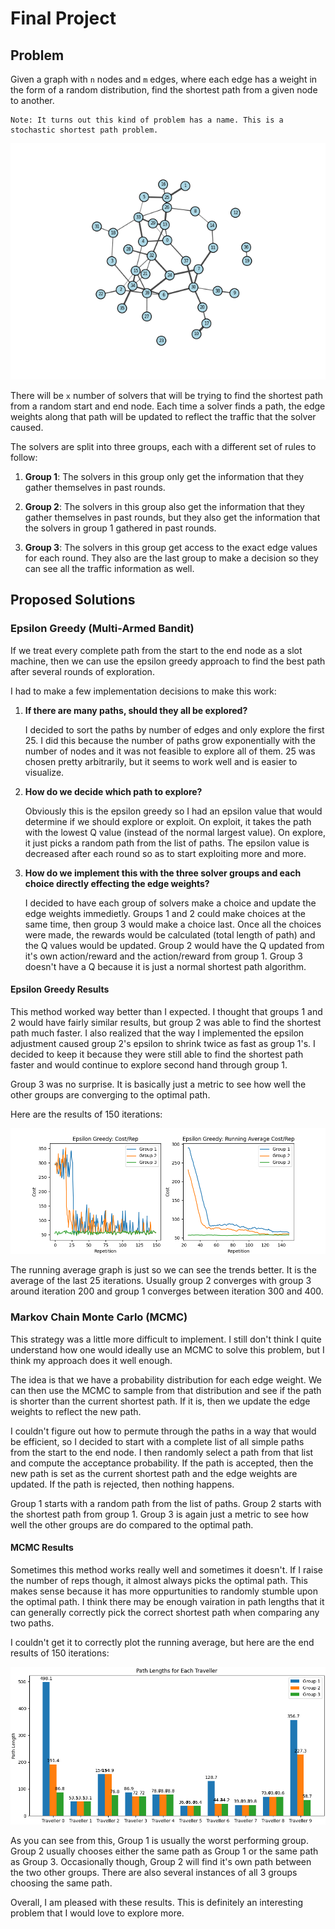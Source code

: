 # Final Project

## Problem

Given a graph with `n` nodes and `m` edges, where each edge has a weight in the
form of a random distribution, find the shortest path from a given node to another.

    Note: It turns out this kind of problem has a name. This is a stochastic shortest path problem.

![Graph](./figures/graph.gif)

There will be `x` number of solvers that will be trying to find the shortest path
from a random start and end node. Each time a solver finds a path, the edge weights
along that path will be updated to reflect the traffic that the solver caused.

The solvers are split into three groups, each with a different set of rules to follow:

1. **Group 1**: The solvers in this group only get the information that they gather
   themselves in past rounds.

2. **Group 2**: The solvers in this group also get the information that they gather
   themselves in past rounds, but they also get the information that the solvers in
   group 1 gathered in past rounds.

3. **Group 3**: The solvers in this group get access to the exact edge values for
   each round. They also are the last group to make a decision so they can see all
   the traffic information as well.

## Proposed Solutions

### Epsilon Greedy (Multi-Armed Bandit)

If we treat every complete path from the start to the end node as a slot machine,
then we can use the epsilon greedy approach to find the best path after several
rounds of exploration.

I had to make a few implementation decisions to make this work:

1. **If there are many paths, should they all be explored?**

   I decided to sort the paths by number of edges and only explore the first 25.
   I did this because the number of paths grow exponentially with the number of
   nodes and it was not feasible to explore all of them. 25 was chosen pretty
   arbitrarily, but it seems to work well and is easier to visualize.

2. **How do we decide which path to explore?**

   Obviously this is the epsilon greedy so I had an epsilon value that would
   determine if we should explore or exploit. On exploit, it takes the path with
   the lowest Q value (instead of the normal largest value). On explore, it just
   picks a random path from the list of paths. The epsilon value is decreased
   after each round so as to start exploiting more and more.

3. **How do we implement this with the three solver groups and each choice directly effecting the edge weights?**

   I decided to have each group of solvers make a choice and update the edge weights
   immedietly. Groups 1 and 2 could make choices at the same time, then group 3
   would make a choice last. Once all the choices were made, the rewards would be
   calculated (total length of path) and the Q values would be updated. Group 2
   would have the Q updated from it's own action/reward and the action/reward
   from group 1. Group 3 doesn't have a Q because it is just a normal shortest
   path algorithm.

#### Epsilon Greedy Results

This method worked way better than I expected. I thought that groups 1 and 2 would
have fairly similar results, but group 2 was able to find the shortest path much
faster. I also realized that the way I implemented the epsilon adjustment caused
group 2's epsilon to shrink twice as fast as group 1's. I decided to keep it because
they were still able to find the shortest path faster and would continue to explore
second hand through group 1.

Group 3 was no surprise. It is basically just a metric to see how well the other
groups are converging to the optimal path.

Here are the results of 150 iterations:

![Epsilon Greedy](./figures/epsilon_greedy_results.png)

The running average graph is just so we can see the trends better. It is the average
of the last 25 iterations. Usually group 2 converges with group 3 around iteration
200 and group 1 converges between iteration 300 and 400.

### Markov Chain Monte Carlo (MCMC)

This strategy was a little more difficult to implement. I still don't think I quite
understand how one would ideally use an MCMC to solve this problem, but I think
my approach does it well enough.

The idea is that we have a probability distribution for each edge weight. We can
then use the MCMC to sample from that distribution and see if the path is shorter
than the current shortest path. If it is, then we update the edge weights to reflect
the new path.

I couldn't figure out how to permute through the paths in a way that would be
efficient, so I decided to start with a complete list of all simple paths from
the start to the end node. I then randomly select a path from that list and compute
the acceptance probability. If the path is accepted, then the new path is set as
the current shortest path and the edge weights are updated. If the path is rejected,
then nothing happens.

Group 1 starts with a random path from the list of paths. Group 2 starts with the
shortest path from group 1. Group 3 is again just a metric to see how well the
other groups are do compared to the optimal path.

#### MCMC Results

Sometimes this method works really well and sometimes it doesn't. If I raise the
number of reps though, it almost always picks the optimal path. This makes sense because
it has more oppurtunities to randomly stumble upon the optimal path. I think there
may be enough vairation in path lengths that it can generally correctly pick the
correct shortest path when comparing any two paths.

I couldn't  get it to correctly plot the running average, but here are the end
results of 150 iterations:

![MCMC](./figures/mcmc_results.png)

As you can see from this, Group 1 is usually the worst performing group. Group 2
usually chooses either the same path as Group 1 or the same path as Group 3.
Occasionally though, Group 2 will find it's own path between the two other groups.
There are also several instances of all 3 groups choosing the same path.

Overall, I am pleased with these results. This is definitely an interesting problem
that I would love to explore more.
